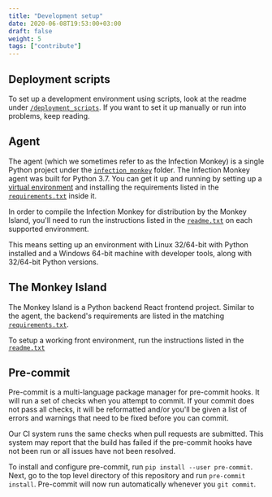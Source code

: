 ```yaml
---
title: "Development setup"
date: 2020-06-08T19:53:00+03:00
draft: false
weight: 5
tags: ["contribute"]
---
```


## Deployment scripts

To set up a development environment using scripts, look at the readme under [`/deployment_scripts`](https://github.com/guardicore/monkey/blob/develop/deployment_scripts). If you want to set it up manually or run into problems, keep reading.

## Agent

The agent (which we sometimes refer to as the Infection Monkey) is a single Python project under the [`infection_monkey`](https://github.com/guardicore/monkey/blob/master/monkey/infection_monkey) folder. The Infection Monkey agent was built for Python 3.7. You can get it up and running by setting up a [virtual environment](https://docs.python-guide.org/dev/virtualenvs/) and installing the requirements listed in the [`requirements.txt`](https://github.com/guardicore/monkey/blob/master/monkey/infection_monkey/requirements.txt) inside it.

In order to compile the Infection Monkey for distribution by the Monkey Island, you'll need to run the instructions listed in the [`readme.txt`](https://github.com/guardicore/monkey/blob/master/monkey/infection_monkey/readme.txt) on each supported environment.

This means setting up an environment with Linux 32/64-bit with Python installed and a Windows 64-bit machine with developer tools, along with 32/64-bit Python versions.

## The Monkey Island

The Monkey Island is a Python backend React frontend project. Similar to the agent, the backend's requirements are listed in the matching [`requirements.txt`](https://github.com/guardicore/monkey/blob/master/monkey/monkey_island/requirements.txt).

To setup a working front environment, run the instructions listed in the [`readme.txt`](https://github.com/guardicore/monkey/blob/master/monkey/monkey_island/readme.txt)

## Pre-commit

Pre-commit is a multi-language package manager for pre-commit hooks. It will run a set of checks when you attempt to commit. If your commit does not pass all checks, it will be reformatted and/or you'll be given a list of errors and warnings that need to be fixed before you can commit.

Our CI system runs the same checks when pull requests are submitted. This system may report that the build has failed if the pre-commit hooks have not been run or all issues have not been resolved.

To install and configure pre-commit, run `pip install --user pre-commit`. Next, go to the top level directory of this repository and run `pre-commit install`. Pre-commit will now run automatically whenever you `git commit`.
